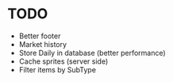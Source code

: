 # TODO

 - Better footer
 - Market history
 - Store Daily in database (better performance)
 - Cache sprites (server side)
 - Filter items by SubType